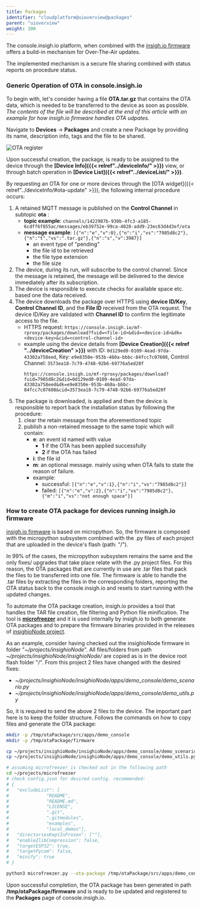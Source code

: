 ```yaml
---
title: Packages
identifier: "cloudplatform@uioverview@packages"
parent: "uioverview"
weight: 300
---
```


The console.insigh.io platform, when combined with the [insigh.io firmware](https://github.com/insighio/insighioNode) offers a build-in mechanism for Over-The-Air updates.

The implemented mechanism is a secure file sharing combined with status reports on procedure status.

### Generic Operation of OTA in console.insigh.io

To begin with, let's consider having a file **OTA.tar.gz** that contains the OTA data, which is needed to be transferred to the device as soon as possible. _The contents of the file will be described at the end of this article with an example for how insigh.io firmware handles OTA udpates._

Navigate to **Devices** -> **Packages** and create a new Package by providing its name, description info, tags and the file to be shared.

![OTA register](/images/console_tutorial/ota_register.png?width=60pc)

Upon successful creation, the package, is ready to be assigned to the device through the **[Device Info]({{< relref"../deviceInfo/" >}})** view, or through batch operation in **[Device List]({{< relref"../deviceList/" >}})**.

By requesting an OTA for one or more devices through the [OTA widget]({{< relref"../deviceInfo/#ota-update" >}}), the following internal procedure occurs:

1. A retained MQTT message is published on the **Control Channel** in subtopic **ota** :
   - **topic example**: `channels/1422987b-930b-4fc3-a185-6cdff6f855ac/messages/eb39752e-99ca-4028-add9-23ec63d4d3ef/ota`
   - **message example**: `[{"n":"e","v":0},{"n":"i","vs":"7985d8c2"},{"n":"t","vs":".tar.gz"},{"n":"s","v":3987}]`
     - an event type of "pending"
     - the file id to be retrieved
     - the file type extension
     - the file size
1. The device, during its run, will subscribe to the control channel. Since the message is retained, the message will be delivered to the device immediately after its subscription.
1. The device is responsible to execute checks for available space etc. based one the data received.
1. The device downloads the package over HTTPS using **device ID/Key**, **Control Channel ID**, and the **File ID** received from the OTA request. The device ID/Key are validated with **Channel ID** to confirm the legitimate access to the file.
   - HTTPS request: `https://console.insigh.io/mf-rproxy/packages/download?fuid=<file-id>&did=<device-id>&dk=<device-key>&cid=<control-channel-id>`
   - example using the device details from **[Device Creation]({{< relref "../deviceCreation" >}})** with ID: `0d129ed0-0109-4ead-97da-43302a758eed`, Key: `e9e8350e-953b-460a-bbbc-84fcc7c07608`, Control Channel: `3573ea18-7c79-4748-92b6-69776a5ed20f`
     ```
     https://console.insigh.io/mf-rproxy/packages/download?fuid=7985d8c2&did=0d129ed0-0109-4ead-97da-43302a758eed&dk=e9e8350e-953b-460a-bbbc-84fcc7c07608&cid=3573ea18-7c79-4748-92b6-69776a5ed20f
     ```
1. The package is downloaded, is applied and then the device is responsible to report back the installation status by following the procedure:
   1. clear the retain message from the aforementioned topic
   1. publish a non-retained message to the same topic which will contain:
      - **e**: an event id named with value
        - **1** if the OTA has been applied successfully
        - **2** if the OTA has failed
      - **i**: the file id
      - **m**: an optional message. mainly using when OTA fails to state the reason of failure.
      - example:
        - successful: `[{"n":"e","v":1},{"n":"i","vs":"7985d8c2"}]`
        - failed: `[{"n":"e","v":2},{"n":"i","vs":"7985d8c2"},{"m":"i","vs":"not enough space"}]`

### How to create OTA package for devices running insigh.io firmware

[insigh.io firmware](https://github.com/insighio/insighioNode) is based on micropython. So, the firmware is composed with the micropython subsystem combined with the .py files of each project that are uploaded in the device's flash (path: "/").

In 99% of the cases, the micropython subsystem remains the same and the only fixes/ upgrades that take place relate with the .py project files. For this reason, the OTA packages that are currently in use are .tar files that pack the files to be transferred into one file. The firmware is able to handle the .tar files by extracting the files in the corresponding folders, reporting the OTA status back to the console.insigh.io and resets to start running with the updated changes.

To automate the OTA package creation, insigh.io provides a tool that handles the TAR file creation, file filtering and Python file minification. The tool is **[microfreezer](https://github.com/insighio/microfreezer)** and it is used internally by insigh.io to both generate OTA packages and to prepare the firmware binaries provided in the releases of [insighioNode project](https://github.com/insighio/insighioNode).

As an example, consider having checked out the insighioNode firmware in folder "_~/projects/insighioNode_". All files/folders from path _~/projects/insighioNode/insighioNode/_ are copied as is in the device root flash folder "/". From this project 2 files have changed with the desired fixes:

- _~/projects/insighioNode/insighioNode/apps/demo_console/demo_scenario.py_
- _~/projects/insighioNode/insighioNode/apps/demo_console/demo_utils.py_

So, it is required to send the above 2 files to the device. The important part here is to keep the folder structure. Follows the commands on how to copy files and generate the OTA package:

```bash
mkdir -p /tmp/otaPackage/src/apps/demo_console
mkdir -p /tmp/otaPackage/firmware

cp ~/projects/insighioNode/insighioNode/apps/demo_console/demo_scenario.py /tmp/otaPackage/src/apps/demo_console/demo_scenario.py
cp ~/projects/insighioNode/insighioNode/apps/demo_console/demo_utils.py /tmp/otaPackage/src/apps/demo_console/demo_utils.py

# assuming microfreezer is checked out in the following path
cd ~/projects/microfreezer
# check config.json for desired config. recommended:
# {
#   "excludeList": [
#              "README",
#              "README.md",
#              "LICENSE",
#              ".git",
#              ".gitmodules",
#              "examples",
#              "local_demos"],
#   "directoriesKeptInFrozen": [""],
#   "enableZlibCompression": false,
#   "targetESP32": true,
#   "targetPycom": false,
#   "minify": true
# }

python3 microfreezer.py --ota-package /tmp/otaPackage/src/apps/demo_console /tmp/otaPackage/firmware
```

Upon successful completion, the OTA package has been generated in path **/tmp/otaPackage/firmware** and is ready to be updated and registered to the **Packages** page of console.insigh.io.
